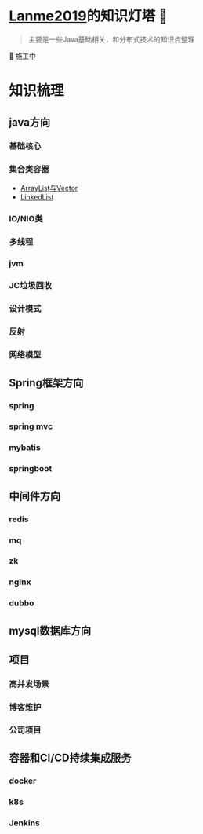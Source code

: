 # [Lanme2019](https://luanmingyi.cn/)的知识灯塔 🚢

> 主要是一些Java基础相关，和分布式技术的知识点整理
    
 🚧   施工中

# 知识梳理

## **java方向**

### 基础核心
### 集合类容器
- [ArrayList与Vector](java/集合类容器/1.ArrayList和Vector.md)
- [LinkedList](java/集合类容器/2.LinkedList.md)
### IO/NIO类
### 多线程
### jvm
### JC垃圾回收
### 设计模式
### 反射
### 网络模型


## **Spring框架方向**

### spring
### spring mvc
### mybatis
### springboot

## **中间件方向**

### redis
### mq
### zk
### nginx
### dubbo

## **mysql数据库方向**

## **项目**
### 高并发场景
### 博客维护
### 公司项目

## **容器和CI/CD持续集成服务**

### docker
### k8s
### Jenkins

